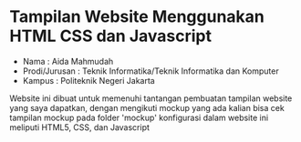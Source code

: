 # Tampilan Website Menggunakan HTML CSS dan Javascript

- Nama : Aida Mahmudah
- Prodi/Jurusan : Teknik Informatika/Teknik Informatika dan Komputer
- Kampus : Politeknik Negeri Jakarta

Website ini dibuat untuk memenuhi tantangan pembuatan tampilan website yang saya dapatkan, dengan mengikuti mockup yang ada kalian bisa cek tampilan mockup pada folder 'mockup'
konfigurasi dalam website ini meliputi HTML5, CSS, dan Javascript
